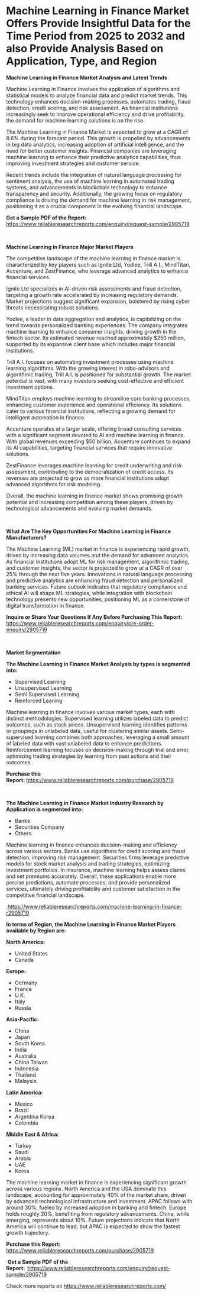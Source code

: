 <p><h1>Machine Learning in Finance Market Offers Provide Insightful Data for the Time Period from 2025 to 2032 and also Provide Analysis Based on Application, Type, and Region</h1></p><p><strong>Machine Learning in Finance Market Analysis and Latest Trends</strong></p>
<p><p>Machine Learning in Finance involves the application of algorithms and statistical models to analyze financial data and predict market trends. This technology enhances decision-making processes, automates trading, fraud detection, credit scoring, and risk assessment. As financial institutions increasingly seek to improve operational efficiency and drive profitability, the demand for machine learning solutions is on the rise.</p><p>The Machine Learning in Finance Market is expected to grow at a CAGR of 8.6% during the forecast period. This growth is propelled by advancements in big data analytics, increasing adoption of artificial intelligence, and the need for better customer insights. Financial companies are leveraging machine learning to enhance their predictive analytics capabilities, thus improving investment strategies and customer service.</p><p>Recent trends include the integration of natural language processing for sentiment analysis, the use of machine learning in automated trading systems, and advancements in blockchain technology to enhance transparency and security. Additionally, the growing focus on regulatory compliance is driving the demand for machine learning in risk management, positioning it as a crucial component in the evolving financial landscape.</p></p>
<p><strong>Get a Sample PDF of the Report:&nbsp;</strong> <a href="https://www.reliableresearchreports.com/enquiry/request-sample/2905719?utm_campaign=3016&utm_medium=2&utm_source=Github&utm_content=ia&utm_term=12032025&utm_id=machine-learning-in-finance">https://www.reliableresearchreports.com/enquiry/request-sample/2905719</a></p>
<p>&nbsp;</p>
<p><strong>Machine Learning in Finance Major Market Players</strong></p>
<p><p>The competitive landscape of the machine learning in finance market is characterized by key players such as Ignite Ltd, Yodlee, Trill A.I., MindTitan, Accenture, and ZestFinance, who leverage advanced analytics to enhance financial services.</p><p>Ignite Ltd specializes in AI-driven risk assessments and fraud detection, targeting a growth rate accelerated by increasing regulatory demands. Market projections suggest significant expansion, bolstered by rising cyber threats necessitating robust solutions.</p><p>Yodlee, a leader in data aggregation and analytics, is capitalizing on the trend towards personalized banking experiences. The company integrates machine learning to enhance consumer insights, driving growth in the fintech sector. Its estimated revenue reached approximately $250 million, supported by its expansive client base which includes major financial institutions.</p><p>Trill A.I. focuses on automating investment processes using machine learning algorithms. With the growing interest in robo-advisors and algorithmic trading, Trill A.I. is positioned for substantial growth. The market potential is vast, with many investors seeking cost-effective and efficient investment options.</p><p>MindTitan employs machine learning to streamline core banking processes, enhancing customer experience and operational efficiency. Its solutions cater to various financial institutions, reflecting a growing demand for intelligent automation in finance.</p><p>Accenture operates at a larger scale, offering broad consulting services with a significant segment devoted to AI and machine learning in finance. With global revenues exceeding $50 billion, Accenture continues to expand its AI capabilities, targeting financial services that require innovative solutions.</p><p>ZestFinance leverages machine learning for credit underwriting and risk assessment, contributing to the democratization of credit access. Its revenues are projected to grow as more financial institutions adopt advanced algorithms for risk modeling.</p><p>Overall, the machine learning in finance market shows promising growth potential and increasing competition among these players, driven by technological advancements and evolving market demands.</p></p>
<p>&nbsp;</p>
<p><strong>What Are The Key Opportunities For Machine Learning in Finance Manufacturers?</strong></p>
<p><p>The Machine Learning (ML) market in finance is experiencing rapid growth, driven by increasing data volumes and the demand for advanced analytics. As financial institutions adopt ML for risk management, algorithmic trading, and customer insights, the sector is projected to grow at a CAGR of over 25% through the next five years. Innovations in natural language processing and predictive analytics are enhancing fraud detection and personalized banking services. Future outlook indicates that regulatory compliance and ethical AI will shape ML strategies, while integration with blockchain technology presents new opportunities, positioning ML as a cornerstone of digital transformation in finance.</p></p>
<p><strong>Inquire or Share Your Questions If Any Before Purchasing This Report:</strong> <a href="https://www.reliableresearchreports.com/enquiry/pre-order-enquiry/2905719?utm_campaign=3016&utm_medium=2&utm_source=Github&utm_content=ia&utm_term=12032025&utm_id=machine-learning-in-finance">https://www.reliableresearchreports.com/enquiry/pre-order-enquiry/2905719</a></p>
<p>&nbsp;</p>
<p><strong>Market Segmentation</strong></p>
<p><strong>The Machine Learning in Finance Market Analysis by types is segmented into:</strong></p>
<p><ul><li>Supervised Learning</li><li>Unsupervised Learning</li><li>Semi Supervised Learning</li><li>Reinforced Leaning</li></ul></p>
<p><p>Machine learning in finance involves various market types, each with distinct methodologies. Supervised learning utilizes labeled data to predict outcomes, such as stock prices. Unsupervised learning identifies patterns or groupings in unlabeled data, useful for clustering similar assets. Semi-supervised learning combines both approaches, leveraging a small amount of labeled data with vast unlabeled data to enhance predictions. Reinforcement learning focuses on decision-making through trial and error, optimizing trading strategies by learning from past actions and their outcomes.</p></p>
<p><strong>Purchase this Report:&nbsp;</strong><a href="https://www.reliableresearchreports.com/purchase/2905719?utm_campaign=3016&utm_medium=2&utm_source=Github&utm_content=ia&utm_term=12032025&utm_id=machine-learning-in-finance">https://www.reliableresearchreports.com/purchase/2905719</a></p>
<p>&nbsp;</p>
<p><strong>The Machine Learning in Finance Market Industry Research by Application is segmented into:</strong></p>
<p><ul><li>Banks</li><li>Securities Company</li><li>Others</li></ul></p>
<p><p>Machine learning in finance enhances decision-making and efficiency across various sectors. Banks use algorithms for credit scoring and fraud detection, improving risk management. Securities firms leverage predictive models for stock market analysis and trading strategies, optimizing investment portfolios. In insurance, machine learning helps assess claims and set premiums accurately. Overall, these applications enable more precise predictions, automate processes, and provide personalized services, ultimately driving profitability and customer satisfaction in the competitive financial landscape.</p></p>
<p><a href="https://www.reliableresearchreports.com/machine-learning-in-finance-r2905719?utm_campaign=3016&utm_medium=2&utm_source=Github&utm_content=ia&utm_term=12032025&utm_id=machine-learning-in-finance">&nbsp;https://www.reliableresearchreports.com/machine-learning-in-finance-r2905719</a></p>
<p><strong>In terms of Region, the Machine Learning in Finance Market Players available by Region are:</strong></p>
<p>
    <p> <strong> North America: </strong>
        <ul>
            <li>United States</li>
            <li>Canada</li>
        </ul>
        </p> 
    <p> <strong> Europe: </strong>
        <ul>
            <li>Germany</li>
            <li>France</li>
            <li>U.K.</li>
            <li>Italy</li>
            <li>Russia</li>
        </ul>
        </p> 
    <p> <strong> Asia-Pacific: </strong>
        <ul>
            <li>China</li>
            <li>Japan</li>
            <li>South Korea</li>
            <li>India</li>
            <li>Australia</li>
            <li>China Taiwan</li>
            <li>Indonesia</li>
            <li>Thailand</li>
            <li>Malaysia</li>
        </ul>
        </p> 
    <p> <strong> Latin America: </strong>
        <ul>
            <li>Mexico</li>
            <li>Brazil</li>
            <li>Argentina Korea</li>
            <li>Colombia</li>
        </ul>
        </p> 
    <p> <strong> Middle East & Africa: </strong>
        <ul>
            <li>Turkey</li>
            <li>Saudi</li>
            <li>Arabia</li>
            <li>UAE</li>
            <li>Korea</li>
        </ul>
    </p>
    </p>
<p><p>The machine learning market in finance is experiencing significant growth across various regions. North America and the USA dominate this landscape, accounting for approximately 40% of the market share, driven by advanced technological infrastructure and investment. APAC follows with around 30%, fueled by increased adoption in banking and fintech. Europe holds roughly 20%, benefiting from regulatory advancements. China, while emerging, represents about 10%. Future projections indicate that North America will continue to lead, but APAC is expected to show the fastest growth trajectory.</p></p>
<p><strong>Purchase this Report: </strong><a href="https://www.reliableresearchreports.com/purchase/2905719?utm_campaign=3016&utm_medium=2&utm_source=Github&utm_content=ia&utm_term=12032025&utm_id=machine-learning-in-finance">https://www.reliableresearchreports.com/purchase/2905719</a></p>
<p>&nbsp;<strong>Get a Sample PDF of the Report:&nbsp;&nbsp;</strong><a href="https://www.reliableresearchreports.com/enquiry/request-sample/2905719?utm_campaign=3016&utm_medium=2&utm_source=Github&utm_content=ia&utm_term=12032025&utm_id=machine-learning-in-finance">https://www.reliableresearchreports.com/enquiry/request-sample/2905719</a></p>
<p><strong></strong></p>
<p>Check more reports on <a href="https://www.reliableresearchreports.com/?utm_campaign=3016&utm_medium=2&utm_source=Github&utm_content=ia&utm_term=12032025&utm_id=machine-learning-in-finance">https://www.reliableresearchreports.com/</a></p>